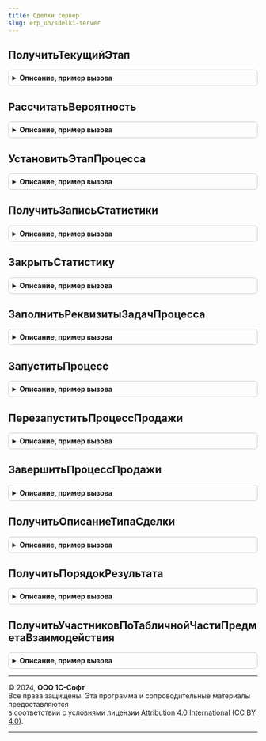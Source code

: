 ```yaml
---
title: Сделки сервер
slug: erp_uh/sdelki-server
---
```



## ПолучитьТекущийЭтап
<details style="margin: 1em 0; padding: 0.5em; border: 1px solid #ccc; border-radius: 6px;">

<summary style="font-weight: bold; cursor: pointer;">Описание, пример вызова</summary>

```bsl

// Возвращает текущий этап процесса продажи
//
// Параметры:
// Сделка - СправочникСсылка.СделкиСКлиентами - ссылка на сделку, по которой необходимо определить текущий этап.
//
// Возвращаемое значение:
//   СправочникСсылка.СостоянияПроцессов - текущий этап сделки.
//
Функция ПолучитьТекущийЭтап(Сделка) Экспорт
```

Пример вызова
```bsl
Результат = СделкиСервер.ПолучитьТекущийЭтап(Сделка) 
```
</details>

## РассчитатьВероятность
<details style="margin: 1em 0; padding: 0.5em; border: 1px solid #ccc; border-radius: 6px;">

<summary style="font-weight: bold; cursor: pointer;">Описание, пример вызова</summary>

```bsl

// Возвращает структуру с расчетной вероятностью выигрыша сделки и ее составляющими
//
// Параметры:
//  Сделка    - СправочникСсылка.СделкиСКлиентами       - сделка, вероятность успешного завершения которой рассчитывается.
//
// Возвращаемое значение:
//   Структура - содержит следующие поля:
//    *ОбщаяСЭтапа  - Число - вероятность исходя из статистики этапа.
//    *ПоМенеджеру  - Число - вероятность исходя из статистики менеджера.
//    *ПоПартнеру   - Число - вероятность исходя из статистики по партнеру.
//    *ПоВидуСделки - Число - вероятность исходя из статистики по виду сделки.
//    *Средняя      - Число - среднее значение предыдущих параметров.
//    *Расчетная    - Число - 100 если сделка закрыта и выиграна и средняя если в работе.
//
Функция РассчитатьВероятность(Сделка) Экспорт
```

Пример вызова
```bsl
Результат = СделкиСервер.РассчитатьВероятность(Сделка) 
```
</details>

## УстановитьЭтапПроцесса
<details style="margin: 1em 0; padding: 0.5em; border: 1px solid #ccc; border-radius: 6px;">

<summary style="font-weight: bold; cursor: pointer;">Описание, пример вызова</summary>

```bsl

// Устанавливает этап процесса продажи для сделки.
// Параметры:
//  Сделка - СправочникСсылка.СделкиСКлиентами   - ссылка на сделку, по которой производится переход.
//  Этап   - СправочникСсылка.СостоянияПроцессов - этап, на который нужно перевести сделку.
//
Процедура УстановитьЭтапПроцесса(Сделка, Этап) Экспорт
```

Пример вызова
```bsl
СделкиСервер.УстановитьЭтапПроцесса(Сделка, Этап) 
```
</details>

## ПолучитьЗаписьСтатистики
<details style="margin: 1em 0; padding: 0.5em; border: 1px solid #ccc; border-radius: 6px;">

<summary style="font-weight: bold; cursor: pointer;">Описание, пример вызова</summary>

```bsl

// Найти или создать запись статистики сделок
// Параметры:
//  Сделка - СправочникСсылка.СделкиСКлиентами   - сделка, по которой создается запись.
//  Этап   - СправочникСсылка.СостоянияПроцессов - этап процесса продажи.
//
// Возвращаемое значение:
//   РегистрСведенийМенеджерЗаписи.СтатистикаСделокСКлиентами - найденная или созданная запись.
//
Функция ПолучитьЗаписьСтатистики(Сделка, Этап) Экспорт
```

Пример вызова
```bsl
Результат = СделкиСервер.ПолучитьЗаписьСтатистики(Сделка, Этап) 
```
</details>

## ЗакрытьСтатистику
<details style="margin: 1em 0; padding: 0.5em; border: 1px solid #ccc; border-radius: 6px;">

<summary style="font-weight: bold; cursor: pointer;">Описание, пример вызова</summary>

```bsl

// Записать завершение этапа в статистику
// Параметры:
//  Сделка          - СправочникСсылка.СделкиСКлиентами - сделка, по которой создается запись.
//  Этап            - СправочникСсылка.СостоянияПроцессов - закрываемый этап процесса продажи.
//  ОтменаПроигрыша - Булево - признак, того что выполняется отмена проигрыша сделки.
//
Процедура ЗакрытьСтатистику(Сделка, Этап, ОтменаПроигрыша = Ложь) Экспорт
```

Пример вызова
```bsl
СделкиСервер.ЗакрытьСтатистику(Сделка, Этап, ОтменаПроигрыша);
```
</details>

## ЗаполнитьРеквизитыЗадачПроцесса
<details style="margin: 1em 0; padding: 0.5em; border: 1px solid #ccc; border-radius: 6px;">

<summary style="font-weight: bold; cursor: pointer;">Описание, пример вызова</summary>

```bsl

// Заполняет реквизиты задач процесса продажи при их создании.
//
// Параметры:
//  Сделка                      - СправочникСсылка.СделкиСКлиентами - сделка, которой по которой создан процесс.
//  Процесс                     - БизнесПроцессСсылка.ТиповаяПродажа - бизнес процесс продажи.
//  ТочкаМаршрутаБизнесПроцесса - ТочкаМаршрутаБизнесПроцессаСсылка - точка маршрута, по которой создаются задачи.
//  ФормируемыеЗадачи           - Массив из ЗадачаСсылка.ЗадачаИсполнителя - массив формируемых задач.
//
Процедура ЗаполнитьРеквизитыЗадачПроцесса(Сделка, Процесс, ТочкаМаршрутаБизнесПроцесса, ФормируемыеЗадачи) Экспорт
```

Пример вызова
```bsl
СделкиСервер.ЗаполнитьРеквизитыЗадачПроцесса(Сделка, Процесс, ТочкаМаршрутаБизнесПроцесса, ФормируемыеЗадачи) 
```
</details>

## ЗапуститьПроцесс
<details style="margin: 1em 0; padding: 0.5em; border: 1px solid #ccc; border-radius: 6px;">

<summary style="font-weight: bold; cursor: pointer;">Описание, пример вызова</summary>

```bsl

// Формирует и запускает экземпляр бизнес-процесса по сделке
// Параметры:
//  Сделка - СправочникСсылка.СделкиСКлиентами - сделка, которой по которой создается процесс.
//
Процедура ЗапуститьПроцесс(Знач Сделка) Экспорт
```

Пример вызова
```bsl
СделкиСервер.ЗапуститьПроцесс(Сделка) 
```
</details>

## ПерезапуститьПроцессПродажи
<details style="margin: 1em 0; padding: 0.5em; border: 1px solid #ccc; border-radius: 6px;">

<summary style="font-weight: bold; cursor: pointer;">Описание, пример вызова</summary>

```bsl

// Отменяет (проставляет пометки удаления) текущие задачи и перезапускает бизнес-процесс
// Параметры:
//  Сделка    - СправочникСсылка.СделкиСКлиентами - сделка, процесс которой нужно стартовать заново.
//  ТипСделки - ПеречислениеСсылка.ТипыСделокСКлиентами - тип сделки, определяет метаданные процесса.
//
Процедура ПерезапуститьПроцессПродажи(Сделка, ТипСделки) Экспорт
```

Пример вызова
```bsl
СделкиСервер.ПерезапуститьПроцессПродажи(Сделка, ТипСделки) 
```
</details>

## ЗавершитьПроцессПродажи
<details style="margin: 1em 0; padding: 0.5em; border: 1px solid #ccc; border-radius: 6px;">

<summary style="font-weight: bold; cursor: pointer;">Описание, пример вызова</summary>

```bsl

// Отменяет текущие задачи и завершает бизнес-процесс сделки
//
// Параметры:
//  Сделка    - СправочникСсылка.СделкиСКлиентами       - сделка, процесс которой нужно завершить.
//  ТипСделки - ПеречислениеСсылка.ТипыСделокСКлиентами - тип сделки, определяет метаданные процесса.
//
Процедура ЗавершитьПроцессПродажи(Сделка, ТипСделки) Экспорт
```

Пример вызова
```bsl
СделкиСервер.ЗавершитьПроцессПродажи(Сделка, ТипСделки) 
```
</details>

## ПолучитьОписаниеТипаСделки
<details style="margin: 1em 0; padding: 0.5em; border: 1px solid #ccc; border-radius: 6px;">

<summary style="font-weight: bold; cursor: pointer;">Описание, пример вызова</summary>

```bsl

// По ссылке на перечисление ТипыСделокСКлиентами получить имя и представление.
//
// Параметры:
//  ТипСделки - ПеречислениеСсылка.ТипыСделокСКлиентами - тип сделки, определяет метаданные процесса.
//
// Возвращаемое значение:
//   Структура - имеет следующие поля:
//    * Имя - Строка - имя значения перечисления.
//    * Представление - Строка - представление значения перечисления.
//
Функция ПолучитьОписаниеТипаСделки(ТипСделки) Экспорт
```

Пример вызова
```bsl
Результат = СделкиСервер.ПолучитьОписаниеТипаСделки(ТипСделки) 
```
</details>

## ПолучитьПорядокРезультата
<details style="margin: 1em 0; padding: 0.5em; border: 1px solid #ccc; border-radius: 6px;">

<summary style="font-weight: bold; cursor: pointer;">Описание, пример вызова</summary>

```bsl

// Возвращает в отчет "воронка продаж" значение порядка результата прохождения этапа.
//
// Параметры:
//  Результат - ПеречислениеСсылка.СтатусыСделок -текущий статус сделки.
//
// Возвращаемое значение:
//   Число - значение упорядочивания статуса сделки в отчете.
//
Функция ПолучитьПорядокРезультата(Результат) Экспорт
```

Пример вызова
```bsl
Результат = СделкиСервер.ПолучитьПорядокРезультата(Результат) 
```
</details>

## ПолучитьУчастниковПоТабличнойЧастиПредметаВзаимодействия
<details style="margin: 1em 0; padding: 0.5em; border: 1px solid #ccc; border-radius: 6px;">

<summary style="font-weight: bold; cursor: pointer;">Описание, пример вызова</summary>

```bsl

// Получает участников взаимодействия по табличной части предмета взаимодействия
//
// Параметры:
//  Ссылка            - ОпределяемыйТип.ПредметВзаимодействия - предмет взаимодействия
//  ОсновнойУчастник  - ОпределяемыйТип.КонтактВзаимодействия - участник взаимодействия, которого должен попасть в результирующий
//   массив, вне зависимости, содержится ли он в табличной части предмета взаимодействия или нет.
//
// Возвращаемое значение:
//   Массив             - массив участников взаимодействия.
//
Функция ПолучитьУчастниковПоТабличнойЧастиПредметаВзаимодействия(Ссылка, ОсновнойУчастник = Неопределено) Экспорт
```

Пример вызова
```bsl
Результат = СделкиСервер.ПолучитьУчастниковПоТабличнойЧастиПредметаВзаимодействия(Ссылка, ОсновнойУчастник);
```
</details>

---

© 2024, **ООО 1С-Софт**  
Все права защищены. Эта программа и сопроводительные материалы предоставляются  
в соответствии с условиями лицензии [Attribution 4.0 International (CC BY 4.0)](https://creativecommons.org/licenses/by/4.0/legalcode).

---
